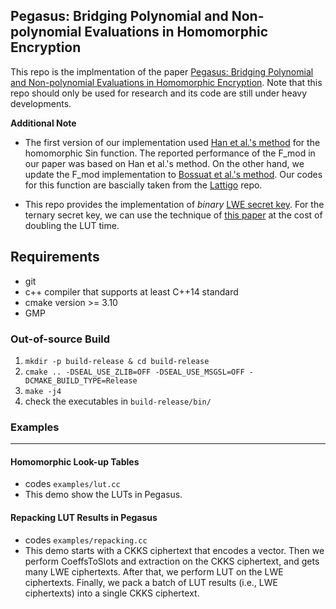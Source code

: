 ## Pegasus: Bridging Polynomial and Non-polynomial Evaluations in Homomorphic Encryption

This repo is the implmentation of the paper [Pegasus: Bridging Polynomial and Non-polynomial Evaluations in Homomorphic Encryption](https://eprint.iacr.org/2020/1606).
Note that this repo should only be used for research and its code are still under heavy developments.

**Additional Note**

* The first version of our implementation used [Han et al.'s method](https://eprint.iacr.org/2019/688.pdf) for the homomorphic Sin function. The reported performance of the F_mod in our paper was based on Han et al.'s method. On the other hand, we update the F_mod implementation to [Bossuat et al.'s method](https://eprint.iacr.org/2020/1203.pdf). Our codes for this function are bascially taken from the [Lattigo](https://github.com/ldsec/lattigo) repo.

* This repo provides the implementation of _binary_ [LWE secret key](https://github.com/Alibaba-Gemini-Lab/OpenPEGASUS/blob/master/pegasus/lwe.cc#L59).
  For the ternary secret key, we can use the technique of [this paper](https://eprint.iacr.org/2020/086.pdf) at the cost of doubling the LUT time.


## Requirements

- git 
- c++ compiler that supports at least C++14 standard
- cmake version >= 3.10
- GMP

### Out-of-source Build
1. `mkdir -p build-release & cd build-release`
2. `cmake .. -DSEAL_USE_ZLIB=OFF -DSEAL_USE_MSGSL=OFF -DCMAKE_BUILD_TYPE=Release`
3. `make -j4`
4. check the executables in `build-release/bin/`

### Examples
****

#### Homomorphic Look-up Tables

* codes `examples/lut.cc`
* This demo show the LUTs in Pegasus.

#### Repacking LUT Results in Pegasus
* codes `examples/repacking.cc`
* This demo starts with a CKKS ciphertext that encodes a vector. 
  Then we perform CoeffsToSlots and extraction on the CKKS ciphertext, and gets many LWE ciphertexts.
  After that, we perform LUT on the LWE ciphertexts. 
  Finally, we pack a batch of LUT results (i.e., LWE ciphertexts) into a single CKKS ciphertext.
